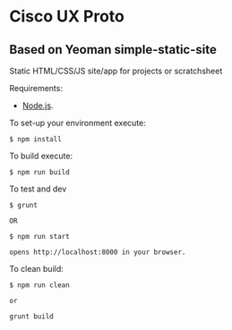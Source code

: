 # Cisco UX Proto
## Based on Yeoman simple-static-site

Static HTML/CSS/JS site/app for projects or scratchsheet

Requirements:

  * [Node.js](http://nodejs.org/).

To set-up your environment execute:

    $ npm install

To build execute:

    $ npm run build

To test and dev

    $ grunt

    OR 

    $ npm run start

    opens http://localhost:8000 in your browser.

To clean build:

    $ npm run clean

    or 

    grunt build


